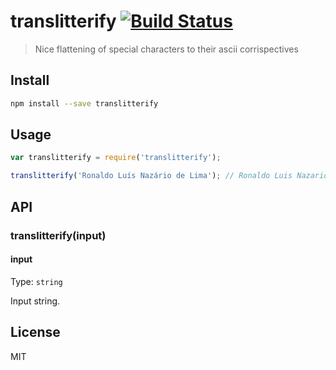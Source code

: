 # translitterify [![Build Status][travis-image]][travis-url]

> Nice flattening of special characters to their ascii corrispectives

## Install

```sh
npm install --save translitterify
```

## Usage

```js
var translitterify = require('translitterify');

translitterify('Ronaldo Luís Nazário de Lima'); // Ronaldo Luis Nazario de Lima
```

## API

### translitterify(input)

#### input

Type: `string`

Input string.



## License

MIT

[travis-url]: https://travis-ci.org/pasqLisena/translitterify
[travis-image]: https://travis-ci.org/pasqLisena/translitterify.svg?branch=master
